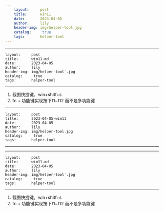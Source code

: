 ```yaml
---
    layout:     post
    title:      win11
    date:       2023-04-05
    author:     lily
    header-img: img/helper-tool.jpg
    catalog: 	 true
    tags:       helper-tool
---
```


---
    layout:     post
    title:      win11.md
    date:       2023-04-05
    author:     lily
    header-img: img/helper-tool'.jpg
    catalog: 	 true
    tags:       helper-tool
---

1. 截图快捷键，win+shitf+s
2. fn + 功能键实现按下f1~f12 而不是多功能键
---
    layout:     post
    title:      2023-04-05-win11
    date:       2023-04-05
    author:     lily
    header-img: img/helper-tool.jpg
    catalog: 	 true
    tags:       helper-tool
---

---
    layout:     post
    title:      win11.md
    date:       2023-04-05
    author:     lily
    header-img: img/helper-tool'.jpg
    catalog: 	 true
    tags:       helper-tool
---

1. 截图快捷键，win+shitf+s
2. fn + 功能键实现按下f1~f12 而不是多功能键
